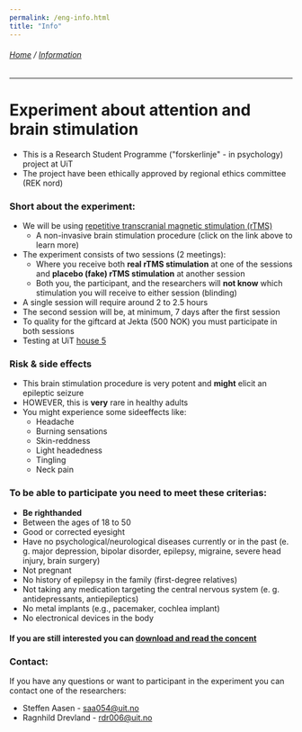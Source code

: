 ```yaml
---
permalink: /eng-info.html
title: "Info"
---
```

###### [Home](https://uitpsypro.github.io/1/) / [Information](https://uitpsypro.github.io/1/eng-info)
---

# Experiment about attention and brain stimulation
* This is a Research Student Programme ("forskerlinje" - in psychology) project at UiT
* The project have been ethically approved by regional ethics committee (REK nord)


### Short about the experiment: 
* We will be using [repetitive transcranial magnetic stimulation (rTMS)](https://uitpsypro.github.io/1/eng-info/eng-rtms)
  * A non-invasive brain stimulation procedure (click on the link above to learn more)
* The experiment consists of two sessions (2 meetings):
  * Where you receive both **real rTMS stimulation** at one of the sessions and **placebo (fake) rTMS stimulation** at another session
  * Both you, the participant, and the researchers will **not know** which stimulation you will receive to either session (blinding)
* A single session will require around 2 to 2.5 hours
* The second session will be, at minimum, 7 days after the first session
* To quality for the giftcard at Jekta (500 NOK) you must participate in both sessions
* Testing at UiT [house 5](https://use.mazemap.com/#v=1&zlevel=3&center=18.972235,69.682144&zoom=16.7&campusid=5&sharepoitype=poi&sharepoi=1000459387)


### Risk & side effects
* This brain stimulation procedure is very potent and **might** elicit an epileptic seizure
* HOWEVER, this is **very** rare in healthy adults
* You might experience some sideeffects like:
  * Headache
  * Burning sensations 
  * Skin-reddness 
  * Light headedness
  * Tingling
  * Neck pain


### To be able to participate you need to meet these criterias: 
* **Be righthanded**
* Between the ages of 18 to 50
* Good or corrected eyesight
* Have no psychological/neurological diseases currently or in the past (e. g. major depression, bipolar disorder, epilepsy, migraine, severe head injury, brain surgery)
* Not pregnant
* No history of epilepsy in the family (first-degree relatives)
* Not taking any medication targeting the central nervous system (e. g. antidepressants, antiepileptics)
* No metal implants (e.g., pacemaker, cochlea implant)
* No electronical devices in the body



#### If you are still interested you can [download and read the concent](https://github.com/uitpsypro/1/raw/main/documents/00-InfoSheet_english.pdf)


### Contact:
If you have any questions or want to participant in the experiment you can contact one of the researchers:

* Steffen Aasen - [saa054@uit.no](mailto:saa054@uit.no) 
* Ragnhild Drevland - [rdr006@uit.no](mailto:rdr006@uit.no)





